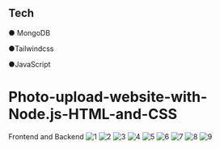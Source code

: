 Tech
--------------------------------------------
● MongoDB

●Tailwindcss

●JavaScript


# Photo-upload-website-with-Node.js-HTML-and-CSS
Frontend and Backend 
![1](https://user-images.githubusercontent.com/93832227/219340618-5926823f-6e33-47d9-8c88-06faab518a94.png)
![2](https://user-images.githubusercontent.com/93832227/219340639-48083e82-595c-4993-89ab-264e63ec81aa.png)
![3](https://user-images.githubusercontent.com/93832227/219340651-467d959c-2f5b-40de-8bce-b3cc610887bf.png)
![4](https://user-images.githubusercontent.com/93832227/219340660-fb16a3ec-8afa-4d76-bc91-f3db1baba311.png)
![5](https://user-images.githubusercontent.com/93832227/219340674-d870bea0-8daf-475d-8759-3b74f144d810.png)
![6](https://user-images.githubusercontent.com/93832227/219340684-53542b7d-deba-4f1c-bf9d-597de705f31c.png)
![7](https://user-images.githubusercontent.com/93832227/219340699-391c2fb0-c3fb-4eb5-8b7b-40507c92dca7.png)
![8](https://user-images.githubusercontent.com/93832227/219340709-fdc234ff-cacb-4462-98ed-3d7ac476fba6.png)
![9](https://user-images.githubusercontent.com/93832227/219340732-e94b1d25-eb27-4cc0-bb2f-8f9ed5fbc7c9.png)
